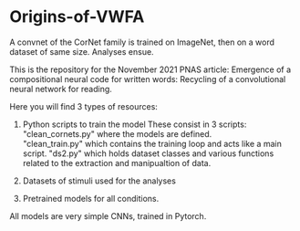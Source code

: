 # Origins-of-VWFA
A convnet of the CorNet family is trained on ImageNet, then on a word dataset of same size. Analyses ensue.

This is the repository for the November 2021 PNAS article:
Emergence of a compositional neural code for written words: Recycling of a convolutional neural network for reading.

Here you will find 3 types of resources:
1. Python scripts to train the model
These consist in 3 scripts:	
"clean_cornets.py" where the models are defined.\
"clean_train.py" which contains the training loop and acts like a main script.
"ds2.py" which holds dataset classes and various functions related to the extraction and manipualtion of data.
  
2. Datasets of stimuli used for the analyses
		

3. Pretrained models for all conditions.

All models are very simple CNNs, trained in Pytorch.
